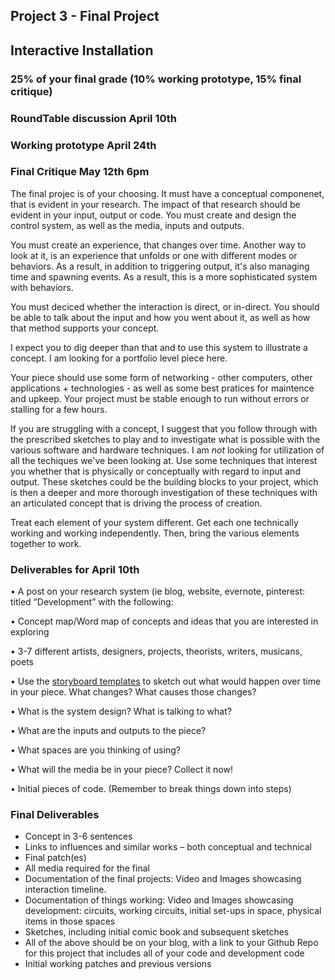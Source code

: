 ## Project 3 - Final Project
## Interactive Installation

### 25% of your final grade (10% working prototype, 15% final critique)

### RoundTable discussion April 10th
### Working prototype April 24th
### Final Critique May 12th  6pm

The final projec is of your choosing. It must have a conceptual componenet, that is evident in your research. The impact of that research should be evident in your input, output or code. You must create and design the control system, as well as the media, inputs and outputs.

You must create an experience, that changes over time. Another way to look at it, is an experience that unfolds or one with different modes or behaviors. As a result, in addition to triggering output, it's also managing time and spawning events. As a result, this is a more sophisticated system with behaviors.

You must deciced whether the interaction is direct, or in-direct. You should be able to talk about the input and how you went about it, as well as how that method supports your concept. 

I expect you to dig deeper than that and to use this system to illustrate a concept. I am looking for a portfolio level piece here.

Your piece should use some form of networking - other computers, other applications + technologies - as well as some best pratices for maintence and upkeep. Your project must be stable enough to run without errors or stalling for a few hours.


If you are struggling with a concept, I suggest that you follow through with the prescribed sketches to play and to investigate what is possible with the various software and hardware techniques. I am *not* looking for utilization of all the techiques we've been looking at. Use some techniques that interest you whether that is physically or conceptually with regard to input and output. These sketches could be the building blocks to your project, which is then a deeper and more thorough investigation of these techniques with an articulated concept that is driving the process of creation.



Treat each element of your system different. Get each one technically working and working independently. Then, bring the various elements together to work.


### Deliverables for April 10th
• A post on your research system (ie blog, website, evernote, pinterest: titled “Development” with the following:

• Concept map/Word map of concepts and ideas that you are interested in exploring

• 3-7 different artists, designers, projects, theorists, writers, musicans, poets

• Use the [storyboard templates](https://github.com/IDMNYU/DM-GY-9103-G-InteractiveInstallation-Bennett/tree/master/storyboardTemplates) to sketch out what would happen over time in your piece. What changes? What causes those changes? 

• What is the system design? What is talking to what?

• What are the inputs and outputs to the piece?

• What spaces are you thinking of using?

• What will the media be in your piece? Collect it now!

• Initial pieces of code. (Remember to break things down into steps)





### Final Deliverables  
<ul>
<li>Concept in 3-6 sentences</li>
<li>Links to influences and similar works – both conceptual and technical</li>
<li>Final patch(es)</li>
<li>All media required for the final</li>
<li>Documentation of the final projects: Video and Images showcasing interaction timeline.</li>
<li>Documentation of things working: Video and Images showcasing development: circuits, working circuits, initial set-ups in space, physical items in those spaces </li>
<li>Sketches, including initial comic book and subsequent sketches</li>


<li> All of the above should be on your blog, with a link to your Github Repo for this project that includes all of your code and development code </li>


<li>Initial working patches and previous versions</li>


</ul>
